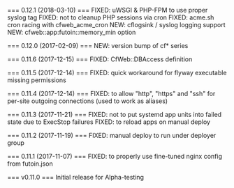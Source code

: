 
=== 0.12.1 (2018-03-10) ===
FIXED: uWSGI & PHP-FPM to use proper syslog tag
FIXED: not to cleanup PHP sessions via cron
FIXED: acme.sh cron racing with cfweb_acme_cron
NEW: cflogsink / syslog logging support
NEW: cfweb::app:futoin::memory_min option

=== 0.12.0 (2017-02-09) ===
NEW: version bump of cf* series

=== 0.11.6 (2017-12-15) ===
FIXED: CfWeb::DBAccess definition

=== 0.11.5 (2017-12-14) ===
FIXED: quick workaround for flyway executable missing permissions

=== 0.11.4 (2017-12-14) ===
FIXED: to allow "http", "https" and "ssh" for per-site outgoing connections (used to work as aliases)

=== 0.11.3 (2017-11-21) ===
FIXED: not to put systemd app units into failed state due to ExecStop failures
FIXED: to reload apps on manual deploy

=== 0.11.2 (2017-11-19) ===
FIXED: manual deploy to run under deployer group

=== 0.11.1 (2017-11-07) ===
FIXED: to properly use fine-tuned nginx config from futoin.json

=== v0.11.0 ===
Initial release for Alpha-testing

